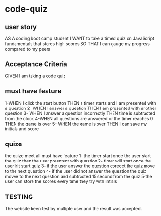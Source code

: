 # code-quiz
## user story
AS A coding boot camp student
I WANT to take a timed quiz on JavaScript fundamentals that stores high scores
SO THAT I can gauge my progress compared to my peers

## Acceptance Criteria
GIVEN I am taking a code quiz
## must have feature 
1-WHEN I click the start button
THEN a timer starts and I am presented with a question
2- WHEN I answer a question
THEN I am presented with another question
3- WHEN I answer a question incorrectly
THEN time is subtracted from the clock
4-WHEN all questions are answered or the timer reaches 0
THEN the game is over
5- WHEN the game is over
THEN I can save my initials and score

## quize
the quize meet all must have feature 
1- the timer start once the user start the quiz then the user presntent with quastion 
2- timer will start once the user hit start quiz 
3- if the user answer the question corecct the quiz move to the next question 
4- if the user did not answer the question the quiz movve to the next question and subtracted 15 second from the quiz 
5-the user can store the scores every time they try with intials 

## TESTING 
The website been test by multiple user and the result was accepted. 

